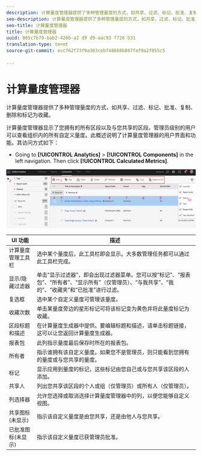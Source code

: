 ```yaml
---
description: 计算量度管理器提供了多种管理量度的方式，如共享、过滤、标记、批准、复制、删除和标记为收藏。
seo-description: 计算量度管理器提供了多种管理量度的方式，如共享、过滤、标记、批准、复制、删除和标记为收藏。
seo-title: 计算量度管理器
title: 计算量度管理器
uuid: 065c7b79-bab2-426b-a2 d9 d9-aac93 f728 b31
translation-type: tm+mt
source-git-commit: ecc762f73f9a303cebf48668b807fef9a2f055c5

---
```



# 计算量度管理器

计算量度管理器提供了多种管理量度的方式，如共享、过滤、标记、批准、复制、删除和标记为收藏。

计算量度管理器显示了您拥有的所有区段以及与您共享的区段。管理员级别的用户可以查看组织内的所有自定义量度。此概述说明了计算量度管理器的用户界面和功能。其访问方式如下：

* Going to **[!UICONTROL Analytics]** &gt; **[!UICONTROL Components]** in the left navigation. Then click **[!UICONTROL Calculated Metrics]**.

![](assets/calcmet_mgr_ui.png)

| UI 功能 | 描述 |
|---|---|
| 计算量度管理工具栏 | 选中某个量度后，此工具栏即会显示。大多数管理任务都可以通过此工具栏完成。 |
| 显示/隐藏过滤器 | 单击“显示过滤器”，即会出现过滤器菜单。您可以按“标记”、“报表包”、“所有者”、“显示所有”（仅管理员）、“与我共享”、“我的”、“收藏夹”和“已批准”进行过滤。 |
| 复选框 | 选中某个自定义量度可管理该量度。 |
| 收藏次数 | 单击某量度旁边的星形标记可将该标记变为黄色并将此量度标记为收藏。 |
| 区段标题和描述 | 在计算量度生成器中提供。要编辑标题和描述，请单击标题链接，这可以让您返回计算量度生成器。 |
| 报表包 | 此列指示量度最后保存时所在的报表包。 |
| 所有者 | 指示谁拥有该自定义量度。如果您不是管理员，则只能看到您拥有的量度或与您共享的量度。 |
| 标记 | 显示应用到量度的标记，这些标记由您自己或与您共享该区段的人添加。 |
| 共享人 | 列出您共享该区段的个人或组（仅管理员）或所有人（仅管理员）。 |
| 列选择器 | 允许您选择或取消选择计算量度管理器中的列，以便您能够自定义视图。 |
| 共享图标(未显示) | 指示该自定义量度是由您共享，还是由他人与您共享。 |
| 已批准图标(未显示) | 指示该自定义量度已获管理员批准。 |